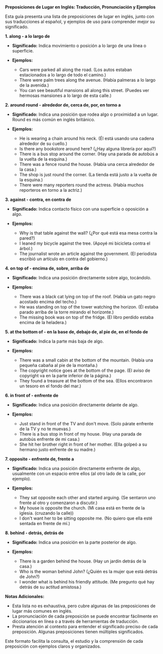 

**Preposiciones de Lugar en Inglés: Traducción, Pronunciación y Ejemplos**

Esta guía presenta una lista de preposiciones de lugar en inglés, junto con sus traducciones al español, y ejemplos de uso para comprender mejor su significado.

**1. along - a lo largo de**

*   **Significado:** Indica movimiento o posición a lo largo de una línea o superficie.

*   **Ejemplos:**

    *   Cars were parked all along the road. (Los autos estaban estacionados a lo largo de todo el camino.)
    *   There were palm trees along the avenue. (Había palmeras a lo largo de la avenida.)
    *   You can see beautiful mansions all along this street. (Puedes ver hermosas mansiones a lo largo de esta calle.)

**2. around   round - alrededor de, cerca de, por, en torno a**

*   **Significado:** Indica una posición que rodea algo o proximidad a un lugar. Round es más común en inglés británico.

*   **Ejemplos:**

    *   He is wearing a chain around his neck. (Él está usando una cadena alrededor de su cuello.)
    *   Is there any bookstore around here? (¿Hay alguna librería por aquí?)
    *   There is a bus stop around the corner. (Hay una parada de autobús a la vuelta de la esquina.)
    *   There was a fence round the house. (Había una cerca alrededor de la casa.)
    *   The shop is just round the corner. (La tienda está justo a la vuelta de la esquina.)
    *   There were many reporters round the actress. (Había muchos reporteros en torno a la actriz.)

**3. against - contra, en contra de**

*   **Significado:** Indica contacto físico con una superficie o oposición a algo.

*   **Ejemplos:**

    *   Why is that table against the wall? (¿Por qué está esa mesa contra la pared?)
    *   I leaned my bicycle against the tree. (Apoyé mi bicicleta contra el árbol.)
    *   The journalist wrote an article against the government. (El periodista escribió un artículo en contra del gobierno.)

**4. on top of - encima de, sobre, arriba de**

*   **Significado:** Indica una posición directamente sobre algo, tocándolo.

*   **Ejemplos:**

    *   There was a black cat lying on top of the roof. (Había un gato negro acostado encima del techo.)
    *   He was standing on top of the tower watching the horizon. (Él estaba parado arriba de la torre mirando el horizonte.)
    *   The missing book was on top of the fridge. (El libro perdido estaba encima de la heladera.)

**5. at the bottom of - en la base de, debajo de, al pie de, en el fondo de**

*   **Significado:** Indica la parte más baja de algo.

*   **Ejemplos:**

    *   There was a small cabin at the bottom of the mountain. (Había una pequeña cabaña al pie de la montaña.)
    *   The copyright notice goes at the bottom of the page. (El aviso de copyright va en la parte inferior de la página.)
    *   They found a treasure at the bottom of the sea. (Ellos encontraron un tesoro en el fondo del mar.)

**6. in front of - enfrente de**

*   **Significado:** Indica una posición directamente delante de algo.

*   **Ejemplos:**

    *   Just stand in front of the TV and don't move. (Solo párate enfrente de la TV y no te muevas.)
    *   There is a bus stop in front of my house. (Hay una parada de autobús enfrente de mi casa.)
    *   She hit her brother right in front of her mother. (Ella golpeó a su hermano justo enfrente de su madre.)

**7. opposite - enfrente de, frente a**

*   **Significado:** Indica una posición directamente enfrente de algo, usualmente con un espacio entre ellos (al otro lado de la calle, por ejemplo).

*   **Ejemplos:**

    *   They sat opposite each other and started arguing. (Se sentaron uno frente al otro y comenzaron a discutir.)
    *   My house is opposite the church. (Mi casa está en frente de la iglesia. (cruzando la calle))
    *   I don't want her to be sitting opposite me. (No quiero que ella esté sentada en frente de mí.)

**8. behind - detrás, detrás de**

*   **Significado:** Indica una posición en la parte posterior de algo.

*   **Ejemplos:**

    *   There is a garden behind the house. (Hay un jardín detrás de la casa.)
    *   Who is the woman behind John? (¿Quién es la mujer que está detrás de John?)
    *   I wonder what is behind his friendly attitude. (Me pregunto qué hay detrás de su actitud amistosa.)

**Notas Adicionales:**

*   Esta lista no es exhaustiva, pero cubre algunas de las preposiciones de lugar más comunes en inglés.
*   La pronunciación de cada preposición se puede encontrar fácilmente en diccionarios en línea o a través de herramientas de traducción.
*   Presta atención al contexto para entender el significado preciso de cada preposición. Algunas preposiciones tienen múltiples significados.

Este formato facilita la consulta, el estudio y la comprensión de cada preposición con ejemplos claros y organizados.
